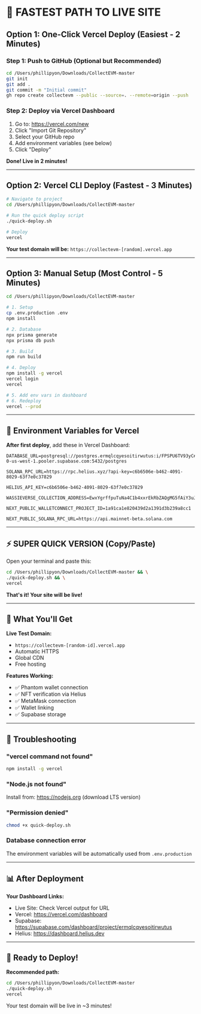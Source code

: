 # 🚀 FASTEST PATH TO LIVE SITE

## Option 1: One-Click Vercel Deploy (Easiest - 2 Minutes)

### Step 1: Push to GitHub (Optional but Recommended)

```bash
cd /Users/phillipyon/Downloads/CollectEVM-master
git init
git add .
git commit -m "Initial commit"
gh repo create collectevm --public --source=. --remote=origin --push
```

### Step 2: Deploy via Vercel Dashboard

1. Go to: https://vercel.com/new
2. Click "Import Git Repository"
3. Select your GitHub repo
4. Add environment variables (see below)
5. Click "Deploy"

**Done! Live in 2 minutes!**

---

## Option 2: Vercel CLI Deploy (Fastest - 3 Minutes)

```bash
# Navigate to project
cd /Users/phillipyon/Downloads/CollectEVM-master

# Run the quick deploy script
./quick-deploy.sh

# Deploy
vercel
```

**Your test domain will be:** `https://collectevm-[random].vercel.app`

---

## Option 3: Manual Setup (Most Control - 5 Minutes)

```bash
cd /Users/phillipyon/Downloads/CollectEVM-master

# 1. Setup
cp .env.production .env
npm install

# 2. Database
npx prisma generate
npx prisma db push

# 3. Build
npm run build

# 4. Deploy
npm install -g vercel
vercel login
vercel

# 5. Add env vars in dashboard
# 6. Redeploy
vercel --prod
```

---

## 🔑 Environment Variables for Vercel

**After first deploy**, add these in Vercel Dashboard:

```
DATABASE_URL=postgresql://postgres.ermqlcqyesoitirwutus:i/FPSPU6TV93yC#@aws-0-us-west-1.pooler.supabase.com:5432/postgres

SOLANA_RPC_URL=https://rpc.helius.xyz/?api-key=c6b6506e-b462-4091-8029-63f7e0c37829

HELIUS_API_KEY=c6b6506e-b462-4091-8029-63f7e0c37829

WASSIEVERSE_COLLECTION_ADDRESS=EwxYgrffpuTuNa4C1b4xxrEkRbZAQgMG5fAiY3uJVZoH

NEXT_PUBLIC_WALLETCONNECT_PROJECT_ID=1a91ca1e820439d2a1391d3b239a8cc1

NEXT_PUBLIC_SOLANA_RPC_URL=https://api.mainnet-beta.solana.com
```

---

## ⚡ SUPER QUICK VERSION (Copy/Paste)

Open your terminal and paste this:

```bash
cd /Users/phillipyon/Downloads/CollectEVM-master && \
./quick-deploy.sh && \
vercel
```

**That's it! Your site will be live!**

---

## 🎯 What You'll Get

**Live Test Domain:**
- `https://collectevm-[random-id].vercel.app`
- Automatic HTTPS
- Global CDN
- Free hosting

**Features Working:**
- ✅ Phantom wallet connection
- ✅ NFT verification via Helius
- ✅ MetaMask connection  
- ✅ Wallet linking
- ✅ Supabase storage

---

## 🐛 Troubleshooting

### "vercel command not found"
```bash
npm install -g vercel
```

### "Node.js not found"
Install from: https://nodejs.org (download LTS version)

### "Permission denied"
```bash
chmod +x quick-deploy.sh
```

### Database connection error
The environment variables will be automatically used from `.env.production`

---

## 📊 After Deployment

**Your Dashboard Links:**
- Live Site: Check Vercel output for URL
- Vercel: https://vercel.com/dashboard
- Supabase: https://supabase.com/dashboard/project/ermqlcqyesoitirwutus
- Helius: https://dashboard.helius.dev

---

## 🎉 Ready to Deploy!

**Recommended path:**
```bash
cd /Users/phillipyon/Downloads/CollectEVM-master
./quick-deploy.sh
vercel
```

Your test domain will be live in ~3 minutes!

